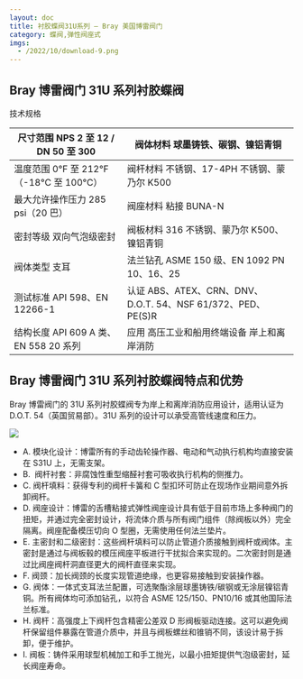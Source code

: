 ```yaml
---
layout: doc
title: 衬胶蝶阀31U系列 – Bray 美国博雷阀门
category: 蝶阀,弹性阀座式
imgs:
  - /2022/10/download-9.png
---
```


## Bray 博雷阀门 31U 系列衬胶蝶阀

技术规格

| 尺寸范围 NPS 2 至 12 / DN 50 至 300     | 阀体材料 球墨铸铁、碳钢、镍铝青铜                            |
| --------------------------------------- | ------------------------------------------------------------ |
| 温度范围 0°F 至 212°F（-18°C 至 100°C） | 阀杆材料 不锈钢、17-4PH 不锈钢、蒙乃尔 K500                  |
| 最大允许操作压力 285 psi（20 巴）       | 阀座材料 粘接 BUNA-N                                         |
| 密封等级 双向气泡级密封                 | 阀板材料 316 不锈钢、蒙乃尔 K500、镍铝青铜                   |
| 阀体类型 支耳                           | 法兰钻孔 ASME 150 级、EN 1092 PN 10、16、25                  |
| 测试标准 API 598、EN 12266-1            | 认证 ABS、ATEX、CRN、DNV、D.O.T. 54、NSF 61/372、PED、PE(S)R |
| 结构长度 API 609 A 类、EN 558 20 系列   | 应用 高压工业和船用终端设备 岸上和离岸消防                   |

## **Bray 博雷阀门 31U 系列衬胶蝶阀**特点和优势

Bray 博雷阀门的 31U 系列衬胶蝶阀专为岸上和离岸消防应用设计，适用认证为 D.O.T. 54（英国贸易部）。31U 系列的设计可以承受高管线速度和压力。

![](/2022/10/download-1-4-721x1024.png)

- A. 模块化设计：博雷所有的手动齿轮操作器、电动和气动执行机构均直接安装在 S31U 上，无需支架。
- B.  阀杆衬套：非腐蚀性重型缩醛衬套可吸收执行机构的侧推力。
- C. 阀杆填料：获得专利的阀杆卡簧和 C 型扣环可防止在现场作业期间意外拆卸阀杆。
- D. 阀座设计：博雷的舌槽粘接式弹性阀座设计具有低于目前市场上多种阀门的扭矩，并通过完全密封设计，将流体介质与所有阀门组件（除阀板以外）完全隔离。阀座配备模压切向 O 型圈，无需使用任何法兰垫片。
- E. 主密封和二级密封：这些阀杆填料可以防止管道介质接触到阀杆或阀体。主密封是通过与阀板毂的模压阀座平板进行干扰拟合来实现的。二次密封则是通过比阀座阀杆洞直径更大的阀杆直径来实现。
- F. 阀颈：加长阀颈的长度实现管道绝缘，也更容易接触到安装操作器。
- G. 阀体：一体式支耳法兰配置，可选聚酯涂层球墨铸铁/碳钢或无涂层镍铝青铜。所有阀体均可添加钻孔，以符合 ASME 125/150、PN10/16 或其他国际法兰标准。
- H. 阀杆：高强度上下阀杆包含精密公差双 D 形阀板驱动连接。这可以避免阀杆保留组件暴露在管道介质中，并且与阀板螺丝和锥销不同，该设计易于拆卸，便于维护。
- I. 阀板：铸件采用球型机械加工和手工抛光，以最小扭矩提供气泡级密封，延长阀座寿命。
